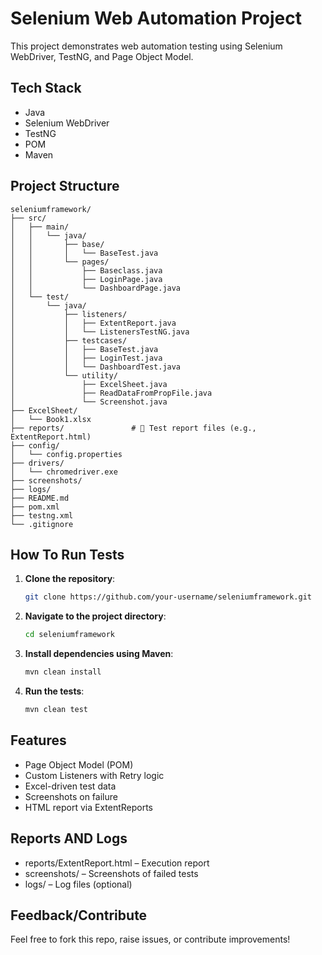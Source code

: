 # Selenium Web Automation Project
This project demonstrates web automation testing using Selenium WebDriver, TestNG, and Page Object Model.
##  Tech Stack

- Java  
- Selenium WebDriver  
- TestNG  
- POM
- Maven

## Project Structure

```
seleniumframework/
├── src/
│   ├── main/
│   │   └── java/
│   │       ├── base/
│   │       │   └── BaseTest.java
│   │       └── pages/
│   │           ├── Baseclass.java
│   │           ├── LoginPage.java
│   │           └── DashboardPage.java
│   └── test/
│       └── java/
│           ├── listeners/
│           │   ├── ExtentReport.java
│           │   └── ListenersTestNG.java
│           ├── testcases/
│           │   ├── BaseTest.java
│           │   ├── LoginTest.java
│           │   └── DashboardTest.java
│           └── utility/
│               ├── ExcelSheet.java
│               ├── ReadDataFromPropFile.java
│               └── Screenshot.java
├── ExcelSheet/
│   └── Book1.xlsx
├── reports/               # 🔹 Test report files (e.g., ExtentReport.html)
├── config/
│   └── config.properties
├── drivers/
│   └── chromedriver.exe
├── screenshots/
├── logs/
├── README.md
├── pom.xml
├── testng.xml
└── .gitignore
```
## How To Run Tests
1. **Clone the repository**:
   ```bash
   git clone https://github.com/your-username/seleniumframework.git
   ```
3. **Navigate to the project directory**:
   ```bash
   cd seleniumframework
   ```
5. **Install dependencies using Maven**:
   ```bash
   mvn clean install
   ```
7. **Run the tests**:
   ```bash
   mvn clean test
   ```
## Features
- Page Object Model (POM)
- Custom Listeners with Retry logic
- Excel-driven test data
- Screenshots on failure
- HTML report via ExtentReports

## Reports AND Logs
- reports/ExtentReport.html – Execution report
- screenshots/ – Screenshots of failed tests
- logs/ – Log files (optional)

## Feedback/Contribute
Feel free to fork this repo, raise issues, or contribute improvements!

   
      
   



